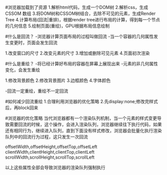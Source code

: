 #浏览器加载到了资源
1.解析html代码，生成一个DOM树
2.解析css，生成 CSSOM 数组
3.将DOM树和CSSOM树结合，去除不可见的元素，生成Render Tree
4.计算布局(回流|重排)，根据render tree进行布局的计算，得到每一个节点的几何信息
5.绘制页面(重绘)，GPU根据布局信息绘制

#什么是回流？
-浏览器计算页面布局的过程叫做回流
-当一个容器的几何属性发生变更时，页面会发生回流

1.改变窗口的尺寸
2.改变元素的尺寸
3.增加或删除可见元素
4.页面初次渲染


#什么是重绘？
 -将已经计算好布局的容器在屏幕上展现出来
 -元素的非几何属性变化，会发生重绘

1.修改背景颜色
2.修改背景图片
3.边框颜色
4.字体颜色

-回流一定重绘，重绘不一定回流


#如何减少回流重绘
1.合理利用浏览器的优化策略
2.先display:none;修改完样式后，再block回来


#浏览器的优化策略
当代浏览器都有一个渲染队列机制，当一个元素的样式变更导致需要回流的时候，这个操作，会进入渲染队列，浏览器继续往下执行代码，如果还有相同行为，继续进入队列，直到下面没有样式修改，浏览器会批量化执行渲染队列中的回流行为过程，这只发生一次回流

offsetWidth,offsetHeight,offsetTop,offsetLeft
clientWidth,clientHeight,clientTop,clientLeft
scrollWidth,scrollHeight,scrollTop,scrollLeft

以上这些属性全部会导致浏览器的渲染队列强制执行